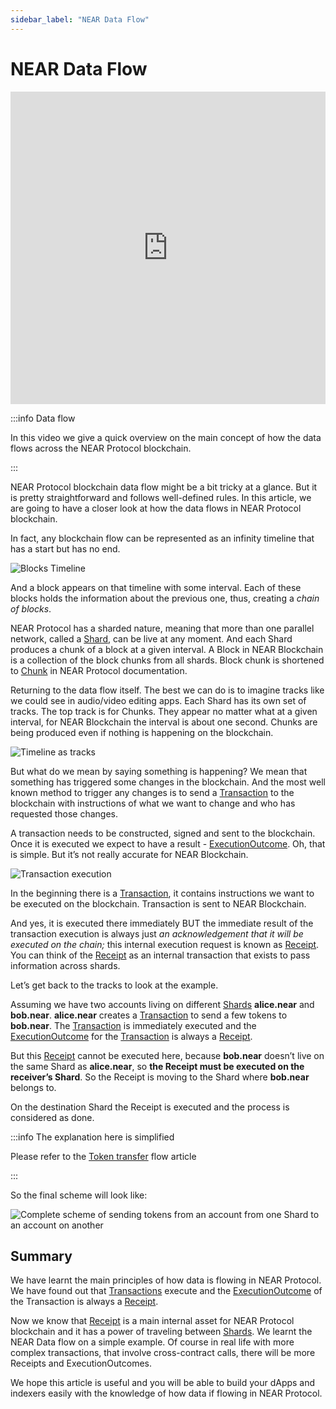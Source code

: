 ```yaml
---
sidebar_label: "NEAR Data Flow"
---
```


# NEAR Data Flow


<iframe
 width="100%"
 height="500"
 src="https://www.youtube.com/embed/VSBJ-A69Km4"
 title="YouTube video player"
 frameborder="0"
 allow="accelerometer; autoplay; clipboard-write; encrypted-media; gyroscope; picture-in-picture"
 allowfullscreen>
</iframe>


:::info Data flow

In this video we give a quick overview on the main concept of how the data flows across the NEAR Protocol blockchain.

:::

NEAR Protocol blockchain data flow might be a bit tricky at a glance. But it is pretty straightforward and follows well-defined rules. In this article, we are going to have a closer look at how the data flows in NEAR Protocol blockchain.

In fact, any blockchain flow can be represented as an infinity timeline that has a start but has no end.


![Blocks Timeline](/docs/flow/01-timeline.png)


And a block appears on that timeline with some interval. Each of these blocks holds the information about the previous one, thus, creating a *chain of blocks*.


NEAR Protocol has a sharded nature, meaning that more than one parallel network, called a [Shard](https://docs.near.org/develop/lake/structures/shard), can be live at any moment. And each Shard produces a chunk of a block at a given interval. A Block in NEAR Blockchain is a collection of the block chunks from all shards. Block chunk is shortened to [Chunk](https://near-indexers.io/docs/data-flow-and-structures/structures/chunk) in NEAR Protocol documentation.

Returning to the data flow itself. The best we can do is to imagine tracks like we could see in audio/video editing apps. Each Shard has its own set of tracks. The top track is for Chunks. They appear no matter what at a given interval, for NEAR Blockchain the interval is about one second. Chunks are being produced even if nothing is happening on the blockchain.

![Timeline as tracks](/docs/flow/02-tracks.png)

But what do we mean by saying something is happening? We mean that something has triggered some changes in the blockchain. And the most well known method to trigger any changes is to send a [Transaction](https://docs.near.org/concepts/protocol/transactions) to the blockchain with instructions of what we want to change and who has requested those changes.

A transaction needs to be constructed, signed and sent to the blockchain. Once it is executed we expect to have a result - [ExecutionOutcome](https://docs.near.org/develop/lake/structures/execution-outcome). Oh, that is simple. But it’s not really accurate for NEAR Blockchain.

![Transaction execution](/docs/flow/03-tx-outcome-receipt.png)

In the beginning there is a [Transaction](https://docs.near.org/concepts/protocol/transactions), it contains instructions we want to be executed on the blockchain. Transaction is sent to NEAR Blockchain.

And yes, it is executed there immediately BUT the immediate result of the transaction execution is always just *an acknowledgement that it will be executed on the chain;* this internal execution request is known as [Receipt](https://docs.near.org/develop/lake/structures/receipt). You can think of the [Receipt](https://docs.near.org/develop/lake/structures/receipt) as an internal transaction that exists to pass information across shards.

Let’s get back to the tracks to look at the example.

Assuming we have two accounts living on different [Shards](https://docs.near.org/develop/lake/structures/shard) **alice.near** and **bob.near**. **alice.near** creates a [Transaction](https://docs.near.org/concepts/protocol/transactions) to send a few tokens to **bob.near**. The [Transaction](https://docs.near.org/concepts/protocol/transactions) is immediately executed and the [ExecutionOutcome](https://docs.near.org/develop/lake/structures/execution-outcome) for the [Transaction](https://docs.near.org/concepts/protocol/transactions) is always a [Receipt](https://docs.near.org/develop/lake/structures/receipt).

But this [Receipt](https://docs.near.org/develop/lake/structures/receipt) cannot be executed here, because **bob.near** doesn’t live on the same Shard as **alice.near**, so **the Receipt must be executed on the receiver’s Shard**. So the Receipt is moving to the Shard where **bob.near** belongs to.

On the destination Shard the Receipt is executed and the process is considered as done.

:::info The explanation here is simplified

Please refer to the [Token transfer](token-transfer-flow.md) flow article

:::

So the final scheme will look like:

![Complete scheme of sending tokens from an account from one Shard to an account on another](/docs/flow/04-send-nears-flow.png)

## Summary

We have learnt the main principles of how data is flowing in NEAR Protocol. We have found out that [Transactions](https://docs.near.org/concepts/protocol/transactions) execute and the [ExecutionOutcome](https://docs.near.org/develop/lake/structures/execution-outcome) of the Transaction is always a [Receipt](https://docs.near.org/develop/lake/structures/receipt).

Now we know that [Receipt](https://docs.near.org/develop/lake/structures/receipt) is a main internal asset for NEAR Protocol blockchain and it has a power of traveling between [Shards](https://docs.near.org/develop/lake/structures/shard). We learnt the NEAR Data flow on a simple example. Of course in real life with more complex transactions, that involve cross-contract calls, there will be more Receipts and ExecutionOutcomes.

We hope this article is useful and you will be able to build your dApps and indexers easily with the knowledge of how data if flowing in NEAR Protocol.
